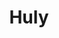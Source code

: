 ---
draft: false
title: Huly
content:
  id: huly
  name: Huly
  website: https://huly.io/
  short_description: All-in-One Project Management Platform (alternative to Linear, Jira, Slack, Notion, Motion)
---